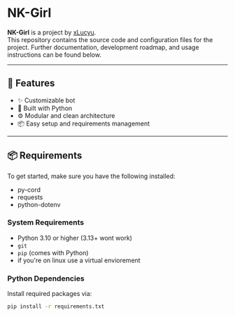 # NK-Girl

**NK-Girl** is a project by [xLucyu](https://github.com/xLucyu).  
This repository contains the source code and configuration files for the project. Further documentation, development roadmap, and usage instructions can be found below.

---

## 🚀 Features

- ✨ Customizable bot 
- 🧠 Built with Python
- ⚙️ Modular and clean architecture
- 📦 Easy setup and requirements management

---

## 📦 Requirements

To get started, make sure you have the following installed:
- py-cord
- requests
- python-dotenv

### System Requirements

- Python 3.10 or higher (3.13+ wont work)
- `git`  
- `pip` (comes with Python)
- if you're on linux use a virtual enviorement

### Python Dependencies

Install required packages via:

```bash
pip install -r requirements.txt
